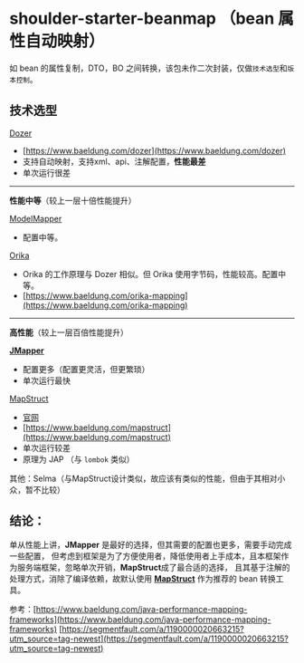 # shoulder-starter-beanmap （bean 属性自动映射）

如 bean 的属性复制，DTO，BO 之间转换，该包未作二次封装，仅做`技术选型`和`版本控制`。

## 技术选型

[Dozer](http://dozer.sourceforge.net/documentation/gettingstarted.html)
- [https://www.baeldung.com/dozer](https://www.baeldung.com/dozer)
- 支持自动映射，支持xml、api、注解配置，**性能最差**
- 单次运行很差

---

**性能中等**（较上一层十倍性能提升）

[ModelMapper](http://modelmapper.org/)
- 配置中等。

[Orika](https://orika-mapper.github.io/orika-docs/)
- Orika 的工作原理与 Dozer 相似。但 Orika 使用字节码，性能较高。配置中等。
- [https://www.baeldung.com/orika-mapping](https://www.baeldung.com/orika-mapping)


---

**高性能**（较上一层百倍性能提升）

**[JMapper](https://github.com/jmapper-framework/jmapper-core/wiki)**
- 配置更多（配置更灵活，但更繁琐）
- 单次运行最快

[MapStruct](https://github.com/mapstruct/mapstruct)
- [官网](https://mapstruct.org/)
- [https://www.baeldung.com/mapstruct](https://www.baeldung.com/mapstruct)
- 单次运行较差
- 原理为 JAP （与 `lombok` 类似）

其他：Selma（与MapStruct设计类似，故应该有类似的性能，但由于其相对小众，暂不比较）

## 结论：

单从性能上讲，**JMapper** 是最好的选择，但其需要的配置也更多，需要手动完成一些配置，
但考虑到框架是为了方便使用者，降低使用者上手成本，且本框架作为服务端框架，忽略单次开销，**MapStruct**成了最合适的选择，
且其基于注解的处理方式，消除了编译依赖，故默认使用 **[MapStruct](https://github.com/mapstruct/mapstruct)** 作为推荐的 bean 转换工具。



参考：[https://www.baeldung.com/java-performance-mapping-frameworks](https://www.baeldung.com/java-performance-mapping-frameworks)
[https://segmentfault.com/a/1190000020663215?utm_source=tag-newest](https://segmentfault.com/a/1190000020663215?utm_source=tag-newest)
